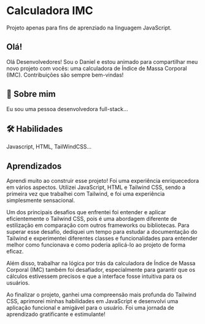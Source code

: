 
# Calculadora IMC

Projeto apenas para fins de aprenziado na linguagem JavaScript.

## Olá!

Olá Desenvolvedores! Sou o Daniel e estou animado para compartilhar meu novo projeto com vocês: uma calculadora de Índice de Massa Corporal (IMC).
Contribuições são sempre bem-vindas!

## 🚀 Sobre mim
Eu sou uma pessoa desenvolvedora full-stack...


## 🛠 Habilidades
Javascript, HTML, TailWindCSS...


## Aprendizados

Aprendi muito ao construir esse projeto! Foi uma experiência enriquecedora em vários aspectos. Utilizei JavaScript, HTML e Tailwind CSS, sendo a primeira vez que trabalhei com Tailwind, e foi uma experiência simplesmente sensacional.

Um dos principais desafios que enfrentei foi entender e aplicar eficientemente o Tailwind CSS, pois é uma abordagem diferente de estilização em comparação com outros frameworks ou bibliotecas. Para superar esse desafio, dediquei um tempo para estudar a documentação do Tailwind e experimentei diferentes classes e funcionalidades para entender melhor como funcionava e como poderia aplicá-lo ao projeto de forma eficaz.

Além disso, trabalhar na lógica por trás da calculadora de Índice de Massa Corporal (IMC) também foi desafiador, especialmente para garantir que os cálculos estivessem precisos e que a interface fosse intuitiva para os usuários.

Ao finalizar o projeto, ganhei uma compreensão mais profunda do Tailwind CSS, aprimorei minhas habilidades em JavaScript e desenvolvi uma aplicação funcional e amigável para o usuário. Foi uma jornada de aprendizado gratificante e estimulante!